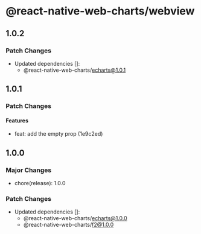 # @react-native-web-charts/webview

## 1.0.2

### Patch Changes

- Updated dependencies []:
  - @react-native-web-charts/echarts@1.0.1

## 1.0.1

### Patch Changes

#### Features

- feat: add the empty prop (1e9c2ed)

## 1.0.0

### Major Changes

- chore(release): 1.0.0

### Patch Changes

- Updated dependencies []:
  - @react-native-web-charts/echarts@1.0.0
  - @react-native-web-charts/f2@1.0.0

